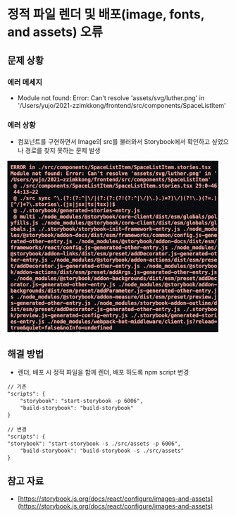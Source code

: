 # 정적 파일 렌더 및 배포(image, fonts, and assets) 오류

## 문제 상황

### 에러 메세지&#x20;

* Module not found: Error: Can't resolve 'assets/svg/luther.png' in '/Users/yujo/2021-zzimkkong/frontend/src/components/SpaceListItem'

### 에러 상황&#x20;

* 컴포넌트를 구현하면서 Image의 src를 불러와서 Storybook에서 확인하고 싶었으나 경로를 찾지 못하는 문제 발생

![Error Message](<../../.gitbook/assets/image (1).png>)

## 해결 방법&#x20;

* 렌더, 배포 시 정적 파일을 함께 렌더, 배포 하도록 npm script 변경

```
// 기존
"scripts": {
    "storybook": "start-storybook -p 6006",
    "build-storybook": "build-storybook"
}

// 변경
"scripts": {
"storybook": "start-storybook -s ./src/assets -p 6006",
    "build-storybook": "build-storybook -s ./src/assets"
}

```

## 참고 자료

* [https://storybook.js.org/docs/react/configure/images-and-assets](https://storybook.js.org/docs/react/configure/images-and-assets)

